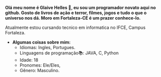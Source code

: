 **Olá meu nome é Glaive Helles :sparkling_heart:, eu sou um programador novato aqui no github. Gosto de livros de ação e terror, filmes, jogos e tudo o que o universo nos dá. Moro em Fortaleza-CE é um prazer conhece-lo.**

Atualmente estou cursando tecnico em informatica no IFCE, Campus Fortaleza.
 
- **Algumas coisas sobre mim:**
  - Idiomas: Ingles, Portugues. 
  - Linguagens de programação📚: JAVA, C, Python
  - Idade: 18
  - Pronomes: Ele/Eles,
  - Gênero: Masculino. 
